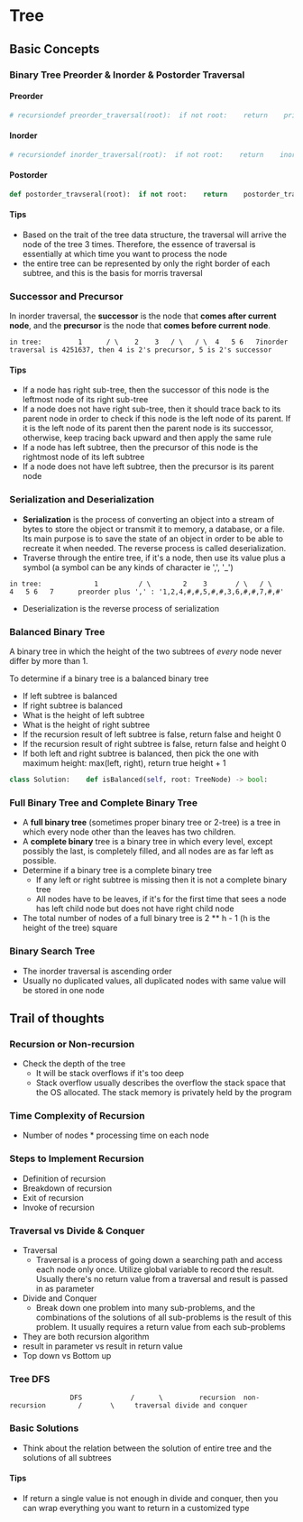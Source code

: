 # Tree

## Basic Concepts

### Binary Tree Preorder & Inorder & Postorder Traversal

#### Preorder

```python
# recursiondef preorder_traversal(root):  if not root:    return    print(root.data)  preorder_traversal(root.left)  preorder_traversal(root.right)# non recursiondef preorder_non_recursion_traversal(root):  if not root:    return  stack = [root]  while stack:    node = stack.pop()    if node is not None:      print(node.val)      if node.right is not None:        stack.append(node.right)      if node.left is not None:        stack.append(node.left)
```

#### **Inorder**

```python
# recursiondef inorder_traversal(root):  if not root:    return    inorder_traversal(root.left)  print(root.data)  inorder_traversal(root.right)# non recursiondef inorder_non_recursion_traversal(root):  if not root:    return    cur = root  stack = [root]  while stack:    if cur.left is not None:      stack.append(cur.left)      cur = cur.left      continue    node = stack.pop()    print(node.val)    if node.right is not None:      stack.append(node.right)      cur = node.right      continue
```

#### **Postorder**

```python
def postorder_travseral(root):  if not root:    return    postorder_travseral(root.left)  postorder_travseral(root.right)  print(root.data)
```

#### Tips

* Based on the trait of the tree data structure, the traversal will arrive the node of the tree 3 times. Therefore, the essence of traversal is essentially at which time you want to process the node
* the entire tree can be represented by only the right border of each subtree, and this is the basis for morris traversal

### **Successor and Precursor**

In inorder traversal, the **successor** is the node that **comes after current node**, and the **precursor** is the node that **comes before current node**.

```text
in tree:         1      / \    2    3   / \   / \  4   5 6   7inorder traversal is 4251637, then 4 is 2's precursor, 5 is 2's successor
```

#### Tips

* If a node has right sub-tree, then the successor of this node is the leftmost node of its right sub-tree
* If a node does not have right sub-tree, then it should trace back to its parent node in order to check if this node is the left node of its parent. If it is the left node of its parent then the parent node is its successor, otherwise, keep tracing back upward and then apply the same rule
* If a node has left subtree, then the precursor of this node is the rightmost node of its left subtree
* If a node does not have left subtree, then the precursor is its parent node

### Serialization and Deserialization

* **Serialization** is the process of converting an object into a stream of bytes to store the object or transmit it to memory, a database, or a file. Its main purpose is to save the state of an object in order to be able to recreate it when needed. The reverse process is called deserialization.
* Traverse through the entire tree, if it's a node, then use its value plus a symbol \(a symbol can be any kinds of character ie ',', '\_'\)

```text
in tree:             1          / \        2    3       / \   / \      4   5 6   7      preorder plus ',' : '1,2,4,#,#,5,#,#,3,6,#,#,7,#,#'
```

* Deserialization is the reverse process of serialization

### **Balanced Binary Tree**

A binary tree in which the height of the two subtrees of _every_ node never differ by more than 1.

To determine if a binary tree is a balanced binary tree

* If left subtree is balanced
* If right subtree is balanced
* What is the height of left subtree
* What is the height of right subtree
* If the recursion result of left subtree is false, return false and height 0
* If the recursion result of right subtree is false, return false and height 0
* If both left and right subtree is balanced, then pick the one with maximum height: max\(left, right\), return true height + 1 

```python
class Solution:    def isBalanced(self, root: TreeNode) -> bool:                if not root:            return True                return abs(self.get_height(root.left) - self.get_height(root.right)) <= 1 and self.isBalanced(root.left) and self.isBalanced(root.right)                          def get_height(self, root):        if not root:            return 0        return max(self.get_height(root.left), self.get_height(root.right)) + 1
```

### **Full Binary Tree and Complete Binary Tree**

* A **full binary tree** \(sometimes proper binary tree or 2-tree\) is a tree in which every node other than the leaves has two children.
* A **complete binary** tree is a binary tree in which every level, except possibly the last, is completely filled, and all nodes are as far left as possible.
* Determine if a binary tree is a complete binary tree
  * If any left or right subtree is missing then it is not a complete binary tree
  * All nodes have to be leaves, if it's for the first time that sees a node has left child node but does not have right child node
* The total number of nodes of a full binary tree is 2 \*\* h - 1 \(h is the height of the tree\) square

### **Binary Search Tree**

* The inorder traversal is ascending order
* Usually no duplicated values, all duplicated nodes with same value will be stored in one node

## Trail of thoughts

### Recursion or Non-recursion

* Check the depth of the tree
  * It will be stack overflows if it's too deep
  * Stack overflow usually describes the overflow the stack space that the OS allocated. The stack memory is privately held by the program

### Time Complexity of Recursion

* Number of nodes \* processing time on each node

### Steps to Implement Recursion

* Definition of recursion
* Breakdown of recursion
* Exit of recursion
* Invoke of recursion

### Traversal vs Divide & Conquer

* Traversal
  * Traversal is a process of going down a searching path and access each node only once. Utilize global variable to record the result. Usually there's no return value from a traversal and result is passed in as parameter
* Divide and Conquer
  * Break down one problem into many sub-problems, and the combinations of the solutions of all sub-problems is the result of this problem. It usually requires a return value from each sub-problems
* They are both recursion algorithm
* result in parameter vs result in return value
* Top down vs Bottom up

### Tree DFS

```text
               DFS            /      \         recursion  non-recursion        /       \     traversal divide and conquer
```

### Basic Solutions

* Think about the relation between the solution of entire tree and the solutions of all subtrees

#### Tips

* If return a single value is not enough in divide and conquer, then you can wrap everything you want to return in a customized type

